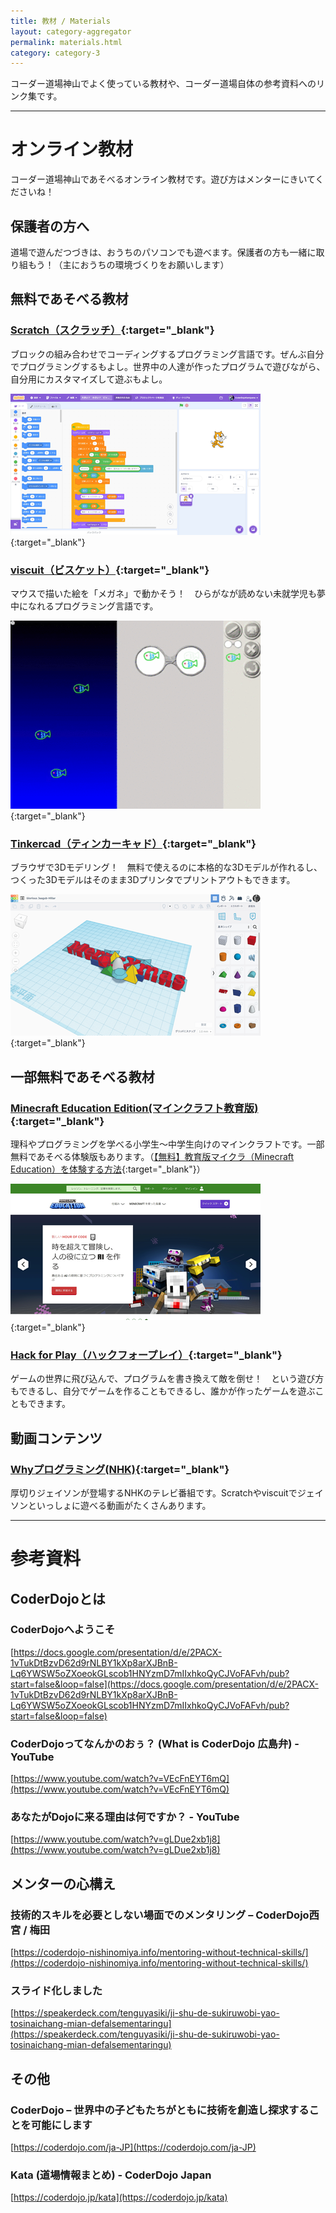 ```yaml
---
title: 教材 / Materials
layout: category-aggregator
permalink: materials.html
category: category-3
---
```


コーダー道場神山でよく使っている教材や、コーダー道場自体の参考資料へのリンク集です。

---

# オンライン教材

コーダー道場神山であそべるオンライン教材です。遊び方はメンターにきいてくださいね！

## 保護者の方へ

道場で遊んだつづきは、おうちのパソコンでも遊べます。保護者の方も一緒に取り組もう！（主におうちの環境づくりをお願いします）


## 無料であそべる教材

### [Scratch（スクラッチ）](https://scratch.mit.edu/){:target="_blank"}

ブロックの組み合わせでコーディングするプログラミング言語です。ぜんぶ自分でプログラミングするもよし。世界中の人達が作ったプログラムで遊びながら、自分用にカスタマイズして遊ぶもよし。

[![scratch](assets/img/capture_scratch_s.png#center)](https://scratch.mit.edu/){:target="_blank"}

### [viscuit（ビスケット）](https://www.viscuit.com/){:target="_blank"}

マウスで描いた絵を「メガネ」で動かそう！　ひらがなが読めない未就学児も夢中になれるプログラミング言語です。

[![viscuit](assets/img/capture_viscuit_s.png#center)](https://www.viscuit.com/){:target="_blank"}

### [Tinkercad（ティンカーキャド）](https://www.tinkercad.com){:target="_blank"}

ブラウザで3Dモデリング！　無料で使えるのに本格的な3Dモデルが作れるし、つくった3Dモデルはそのまま3Dプリンタでプリントアウトもできます。

[![tinkercad](assets/img/capture_tinkercad_s.png#center)](https://www.tinkercad.com){:target="_blank"}



## 一部無料であそべる教材

### [Minecraft Education Edition(マインクラフト教育版)](https://education.minecraft.net/ja-jp){:target="_blank"}

理科やプログラミングを学べる小学生～中学生向けのマインクラフトです。一部無料であそべる体験版もあります。（[【無料】教育版マイクラ（Minecraft Education）を体験する方法](https://papu-navi.com/minecraft-education/){:target="_blank"}）

[![minecraftee](assets/img/capture_minecraftee_s.png#center)](https://education.minecraft.net/ja-jp){:target="_blank"}


### [Hack for Play（ハックフォープレイ）](https://www.hackforplay.xyz/){:target="_blank"}

ゲームの世界に飛び込んで、プログラムを書き換えて敵を倒せ！　という遊び方もできるし、自分でゲームを作ることもできるし、誰かが作ったゲームを遊ぶこともできます。


## 動画コンテンツ

### [Whyプログラミング(NHK)](https://www.nhk.or.jp/school/sougou/programming/){:target="_blank"}

厚切りジェイソンが登場するNHKのテレビ番組です。Scratchやviscuitでジェイソンといっしょに遊べる動画がたくさんあります。

---

# 参考資料

## CoderDojoとは

### CoderDojoへようこそ
[https://docs.google.com/presentation/d/e/2PACX-1vTukDtBzvD62d9rNLBY1kXp8arXJBnB-Lq6YWSW5oZXoeokGLscob1HNYzmD7mIIxhkoQyCJVoFAFvh/pub?start=false&loop=false](https://docs.google.com/presentation/d/e/2PACX-1vTukDtBzvD62d9rNLBY1kXp8arXJBnB-Lq6YWSW5oZXoeokGLscob1HNYzmD7mIIxhkoQyCJVoFAFvh/pub?start=false&loop=false)

### CoderDojoってなんかのおぅ？ (What is CoderDojo 広島弁) - YouTube 
[https://www.youtube.com/watch?v=VEcFnEYT6mQ](https://www.youtube.com/watch?v=VEcFnEYT6mQ)

### あなたがDojoに来る理由は何ですか？ - YouTube 
[https://www.youtube.com/watch?v=gLDue2xb1j8](https://www.youtube.com/watch?v=gLDue2xb1j8)

## メンターの心構え

### 技術的スキルを必要としない場面でのメンタリング – CoderDojo西宮 / 梅田 
[https://coderdojo-nishinomiya.info/mentoring-without-technical-skills/](https://coderdojo-nishinomiya.info/mentoring-without-technical-skills/)

### スライド化しました
[https://speakerdeck.com/tenguyasiki/ji-shu-de-sukiruwobi-yao-tosinaichang-mian-defalsementaringu](https://speakerdeck.com/tenguyasiki/ji-shu-de-sukiruwobi-yao-tosinaichang-mian-defalsementaringu)

## その他

### CoderDojo – 世界中の子どもたちがともに技術を創造し探求することを可能にします 
[https://coderdojo.com/ja-JP](https://coderdojo.com/ja-JP)

### Kata (道場情報まとめ) - CoderDojo Japan 
[https://coderdojo.jp/kata](https://coderdojo.jp/kata)

